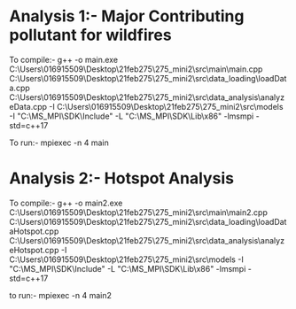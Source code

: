 # Analysis 1:- Major Contributing pollutant for wildfires
To compile:-
g++ -o main.exe 
C:\Users\016915509\Desktop\21feb275\275_mini2\src\main\main.cpp 
C:\Users\016915509\Desktop\21feb275\275_mini2\src\data_loading\loadData.cpp 
C:\Users\016915509\Desktop\21feb275\275_mini2\src\data_analysis\analyzeData.cpp 
-I C:\Users\016915509\Desktop\21feb275\275_mini2\src\models 
-I "C:\MS_MPI\SDK\Include" -L "C:\MS_MPI\SDK\Lib\x86" 
-lmsmpi -std=c++17

To run:-
mpiexec -n 4 main
 <!--number of procceses  can be modified accordingly -->

# Analysis 2:- Hotspot Analysis
To compile:-
g++ -o main2.exe C:\Users\016915509\Desktop\21feb275\275_mini2\src\main\main2.cpp C:\Users\016915509\Desktop\21feb275\275_mini2\src\data_loading\loadDataHotspot.cpp  C:\Users\016915509\Desktop\21feb275\275_mini2\src\data_analysis\analyzeHotspot.cpp -I C:\Users\016915509\Desktop\21feb275\275_mini2\src\models -I "C:\MS_MPI\SDK\Include" -L "C:\MS_MPI\SDK\Lib\x86" -lmsmpi -std=c++17

to run:-
mpiexec -n 4 main2
<!--number of procceses  can be modified accordingly -->